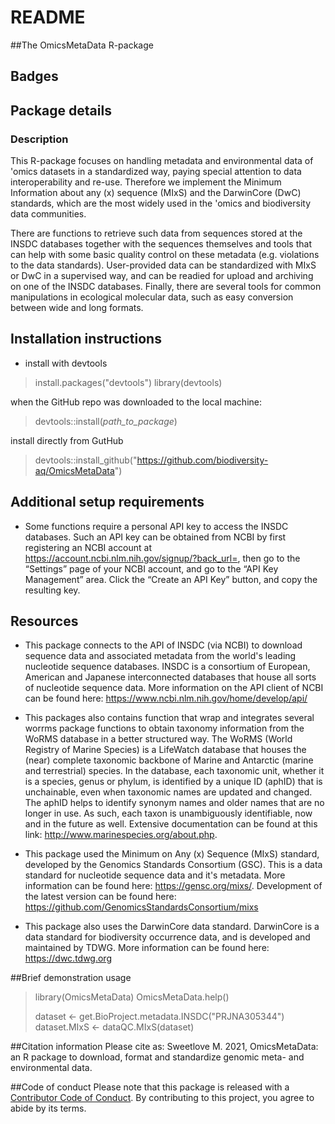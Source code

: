 # README

##The OmicsMetaData R-package

## Badges


## Package details
### Description
This R-package focuses on handling metadata and environmental data of 'omics datasets in a standardized way, paying special attention to data interoperability and re-use. Therefore we implement the Minimum Information about any (x) sequence (MIxS) and the DarwinCore (DwC) standards, which are the most widely used in the 'omics and biodiversity data communities. 

There are functions to retrieve such data from sequences stored at the INSDC databases together with the sequences themselves and tools that can help with some basic quality control on these metadata (e.g. violations to the data standards). User-provided data can be standardized with MIxS or DwC in a supervised way, and can be readied for upload and archiving on one of the INSDC databases. Finally, there are several tools for common manipulations in ecological molecular data, such as easy conversion between wide and long formats.


## Installation instructions
  - install with devtools

 > install.packages("devtools")
 > library(devtools)

when the GitHub repo was downloaded to the local machine:
 > devtools::install(_path_to_package_)

install directly from GutHub

 > devtools::install_github("https://github.com/biodiversity-aq/OmicsMetaData")


## Additional setup requirements
  - Some functions require a personal API key to access the INSDC databases. Such an API key can be obtained from NCBI by first registering an NCBI account at https://account.ncbi.nlm.nih.gov/signup/?back_url=, then go to the “Settings” page of your NCBI account, and go to the “API Key Management” area. Click the “Create an API Key” button, and copy the resulting key.


## Resources
  - This package connects to the API of INSDC (via NCBI) to download sequence data and associated metadata from the world's leading nucleotide sequence databases. INSDC is a consortium of European, American and Japanese interconnected databases that house all sorts of nucleotide sequence data. More information on the API client of NCBI can be found here: https://www.ncbi.nlm.nih.gov/home/develop/api/

  - This packages also contains function that wrap and integrates several worrms package functions to obtain taxonomy information from the WoRMS database in a better structured way. The WoRMS (World Registry of Marine Species) is a LifeWatch database that houses the (near) complete taxonomic backbone of Marine and Antarctic (marine and terrestrial) species. In the database, each taxonomic unit, whether it is a species, genus or phylum, is identified by a unique ID (aphID) that is unchainable, even when taxonomic names are updated and changed. The aphID helps to identify synonym names and older names that are no longer in use. As such, each taxon is unambiguously identifiable, now and in the future as well. Extensive documentation can be found at this link: http://www.marinespecies.org/about.php.

  - This package used the Minimum on Any (x) Sequence (MIxS) standard, developed by the Genomics Standards Consortium (GSC). This is a data standard for nucleotide sequence data and it's metadata. More information can be found here: https://gensc.org/mixs/. Development of the latest version can be found here: https://github.com/GenomicsStandardsConsortium/mixs

  - This package also uses the DarwinCore data standard. DarwinCore is a data standard for biodiversity occurrence data, and is developed and maintained by TDWG. More information can be found here: https://dwc.tdwg.org


##Brief demonstration usage

 > library(OmicsMetaData)
 > OmicsMetaData.help()
 > 
 > dataset <- get.BioProject.metadata.INSDC("PRJNA305344")
 > dataset.MIxS <- dataQC.MIxS(dataset)

##Citation information
Please cite as:
Sweetlove M. 2021, OmicsMetaData: an R package to download, format and standardize genomic meta- and environmental data.

##Code of conduct
Please note that this package is released with a [Contributor
Code of Conduct](https://ropensci.org/code-of-conduct/). 
By contributing to this project, you agree to abide by its terms.


